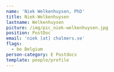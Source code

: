 ```yaml
---
name: 'Niek Welkenhuysen, PhD'
title: Niek-Welkenhuysen
lastname: Welkenhuysen
picture: /img/pic_niek-welkenhuysen.jpg
position: PostDoc
email: 'niek [at] chalmers.se'
flags:
  - be Belgium
person-category: E Postdocs
template: people/profile
---
```


